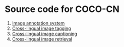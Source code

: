 
# Source code for COCO-CN

1. [Image annotation system](image-annotation-system)
2. [Cross-lingual image tagging](image-tagging-flickr8kcn)
3. [Cross-lingual image captioning](coco-cn_caption)
4. [Cross-lingual image retrieval](image-retrieval)


